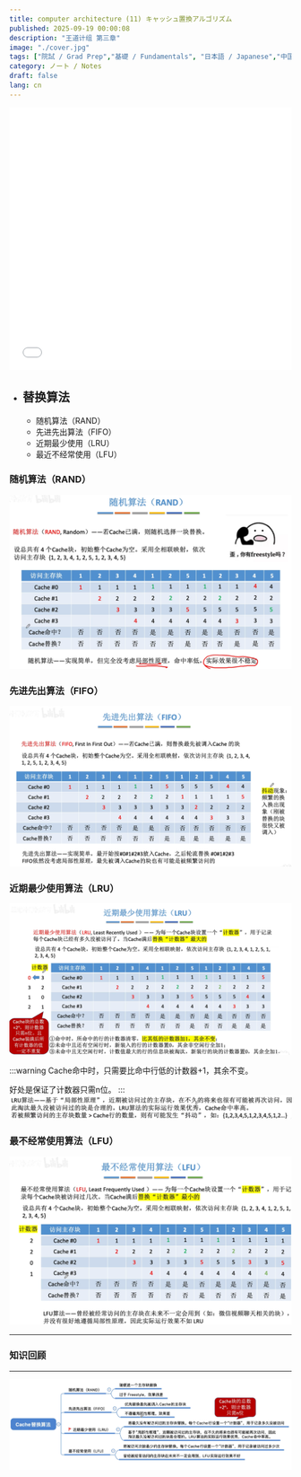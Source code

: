 ```yaml
---
title: computer architecture (11) キャッシュ置換アルゴリズム
published: 2025-09-19 00:00:08
description: "王道计组 第三章"
image: "./cover.jpg"
tags: ["院試 / Grad Prep","基礎 / Fundamentals", "日本語 / Japanese","中国語 / Chinese"]
category: ノート / Notes
draft: false
lang: cn
---
```

<iframe width="100%" height="468" src="//player.bilibili.com/player.html?isOutside=true&aid=995248168&bvid=BV1ps4y1d73V&cid=1100443570&p=43"crolling="no" border="0" frameborder="no" framespacing="0" allowfullscreen="true"></iframe>

- ## 替换算法
    - 随机算法（RAND）
    - 先进先出算法（FIFO）
    - 近期最少使用（LRU）
    - 最近不经常使用（LFU）

###  随机算法（RAND）

![alt text](image.png)
 
###  先进先出算法（FIFO）

![alt text](image-1.png)

###  近期最少使用算法（LRU）
![alt text](image-2.png)
  
:::warning
Cache命中时，只需要比命中行低的计数器+1，其余不变。

好处是保证了计数器只需n位。
:::
![alt text](image-4.png)


###  最不经常使用算法（LFU）

 ![alt text](image-3.png)

---

###  知识回顾

---
![alt text](image-5.png)